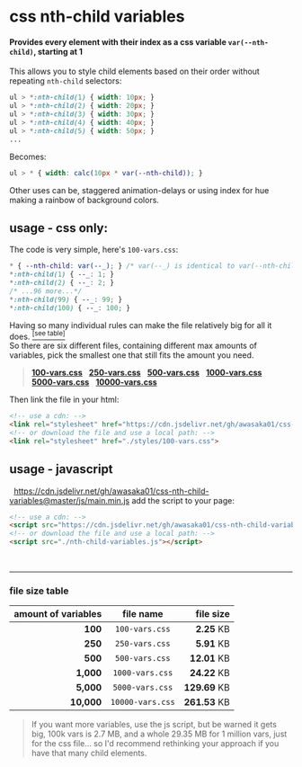 # css nth-child variables
#### Provides every element with their index as a css variable `var(--nth-child)`, starting at 1
This allows you to style child elements based on their order without repeating `nth-child` selectors:
```css
ul > *:nth-child(1) { width: 10px; }
ul > *:nth-child(2) { width: 20px; }
ul > *:nth-child(3) { width: 30px; }
ul > *:nth-child(4) { width: 40px; }
ul > *:nth-child(5) { width: 50px; }
...
```
Becomes:
```css
ul > * { width: calc(10px * var(--nth-child)); }
```
Other uses can be, staggered animation-delays or using index for hue making a rainbow of background colors.
<br>

## usage - css only:

The code is very simple, here's `100-vars.css`:
```css
* { --nth-child: var(--_); } /* var(--_) is identical to var(--nth-child), but is not intended to be used directly, its just a shorter intermediate variable for reducing file size */
*:nth-child(1) { --_: 1; }
*:nth-child(2) { --_: 2; }
/* ...96 more...*/
*:nth-child(99) { --_: 99; }
*:nth-child(100) { --_: 100; }
```

Having so many individual rules can make the file relatively big for all it does. [<sup>[see table]</sup>](#file-size-table)  
So there are six different files, containing different max amounts of variables, pick the smallest one that still fits the amount you need.

> [**100-vars.css**](https://cdn.jsdelivr.net/gh/awasaka01/css-nth-child-variables@master/css/100-vars.css) &nbsp;
[**250-vars.css**](https://cdn.jsdelivr.net/gh/awasaka01/css-nth-child-variables@master/css/250-vars.css) &nbsp;
[**500-vars.css**](https://cdn.jsdelivr.net/gh/awasaka01/css-nth-child-variables@master/css/500-vars.css) &nbsp;
[**1000-vars.css**](https://cdn.jsdelivr.net/gh/awasaka01/css-nth-child-variables@master/css/1000-vars.css) &nbsp;
[**5000-vars.css**](https://cdn.jsdelivr.net/gh/awasaka01/css-nth-child-variables@master/css/5000-vars.css) &nbsp;
[**10000-vars.css**](https://cdn.jsdelivr.net/gh/awasaka01/css-nth-child-variables@master/css/10000-vars.css)


Then link the file in your html:
```html
<!-- use a cdn: -->
<link rel="stylesheet" href="https://cdn.jsdelivr.net/gh/awasaka01/css-nth-child-variables@master/css/100-vars.css">
<!-- or download the file and use a local path: -->
<link rel="stylesheet" href="./styles/100-vars.css">
```




## usage - javascript
<!-- 
If you want the variables only accessible on certain elements, don't want to worry about picking the right amount of variables, or just want to be more precise, use the js script.


The script looks for elements with the class "nth-var". It finds the one with the largest number of direct children and injects a \<style> tag to the body containing exactly that many ``--nth-child`` variables.  
(These variables are only usable by direct children of elements with the class "nth-var") 

> NOTE: It does NOT watch for changes, if more elements are added it won't make more child variables, use NTH.appendRules() to set the amount manually instead, or just use the prebuilt css files.

### There are also some functions:

`NTH.appendRules(<amount:number>)` - Creates exactly as many rules as specified. (Don't use classes with this)  
`NTH.setName(<name:string>)` - Changes the name of the `--nth-child` variable.  
`NTH.setStart(<start:number>)` - Changes the starting number of the `--nth-child` variable. Default is 1. -->



&nbsp;
https://cdn.jsdelivr.net/gh/awasaka01/css-nth-child-variables@master/js/main.min.js
add the script to your page:
```html
<!-- use a cdn: -->
<script src="https://cdn.jsdelivr.net/gh/awasaka01/css-nth-child-variables@master/js/main.min.js"></script>
<!-- or download the file and use a local path: -->
<script src="./nth-child-variables.js"></script>
```

<br>

---

### file size table
| amount of variables | file name        |     file size |
|--------------------:|:----------------:|--------------:|
| **100**             | `100-vars.css`   | **2.25**   KB | 
| **250**             | `250-vars.css`   | **5.91**   KB |
| **500**             | `500-vars.css`   | **12.01**  KB |
| **1,000**           | `1000-vars.css`  | **24.22**  KB |
| **5,000**           | `5000-vars.css`  | **129.69** KB |
| **10,000**          | `10000-vars.css` | **261.53** KB |

> If you want more variables, use the js script, but be warned it gets big, 100k vars is 2.7 MB, and a whole 29.35 MB for 1 million vars, just for the css file... so I'd recommend rethinking your approach if you have that many child elements.
